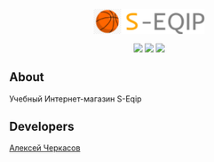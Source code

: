 <p align="center">
      <img src="https://github.com/befartok/Shop/blob/master/template/images/home/image%201.png" width="200">
</p>

<p align="center"> 

   <img src="https://img.shields.io/badge/php-olive">
   <img src="https://img.shields.io/badge/HTML-orange">
      <img src="https://img.shields.io/badge/version-1.0-blue">

</p>

## About

Учебный Интернет-магазин S-Eqip




## Developers

[Алексей Черкасов](https://github.com/befartok)

